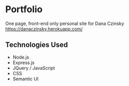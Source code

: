 # Portfolio

One page, front-end only personal site for Dana Czinsky 
https://danaczinsky.herokuapp.com/

## Technologies Used
- Node.js
- Express.js
- JQuery / JavaScript
- CSS
- Semantic UI
